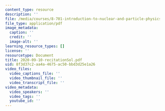 ```yaml
---
content_type: resource
description: ''
file: /media/courses/8-701-introduction-to-nuclear-and-particle-physics-fall-2020/2020-09-10-recitationsol.pdf
file_type: application/pdf
image_metadata:
  caption: ''
  credit: ''
  image-alt: ''
learning_resource_types: []
license: ''
resourcetype: Document
title: 2020-09-10-recitationSol.pdf
uid: 8f3d37c2-aa4a-4675-ac50-bbd3d25e1a26
video_files:
  video_captions_file: ''
  video_thumbnail_file: ''
  video_transcript_file: ''
video_metadata:
  video_speakers: ''
  video_tags: ''
  youtube_id: ''
---
```

